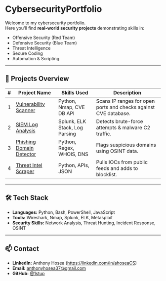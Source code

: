 # CybersecurityPortfolio

Welcome to my cybersecurity portfolio.  
Here you'll find **real-world security projects** demonstrating skills in:
- Offensive Security (Red Team)
- Defensive Security (Blue Team)
- Threat Intelligence
- Secure Coding
- Automation & Scripting

---

## 📂 Projects Overview

| #  | Project Name                         | Skills Used                      | Description |
|----|---------------------------------------|-----------------------------------|-------------|
| 1  | [Vulnerability Scanner](projects/01-vulnerability-scanner) | Python, Nmap, CVE DB API         | Scans IP ranges for open ports and checks against CVE database. |
| 2  | [SIEM Log Analysis](projects/02-siem-log-analysis) | Splunk, ELK Stack, Log Parsing   | Detects brute-force attempts & malware C2 traffic. |
| 3  | [Phishing Domain Detector](projects/03-phishing-domain-detector) | Python, Regex, WHOIS, DNS        | Flags suspicious domains using OSINT data. |
| 4  | [Threat Intel Scraper](projects/04-threat-intel-scraper) | Python, APIs, JSON               | Pulls IOCs from public feeds and adds to blocklist. |

---

## 🛠 Tech Stack
- **Languages:** Python, Bash, PowerShell, JavaScript
- **Tools:** Wireshark, Nmap, Splunk, ELK, Metasploit
- **Security Skills:** Network Analysis, Threat Hunting, Incident Response, OSINT

---

## 📫 Contact
- **LinkedIn:** Anthony Hosea (https://linkedin.com/in/ahoseaCS)
- **Email:** anthonyhosea37@gmail.com
- **GitHub:** [@1stup](https://github.com/1stup)
